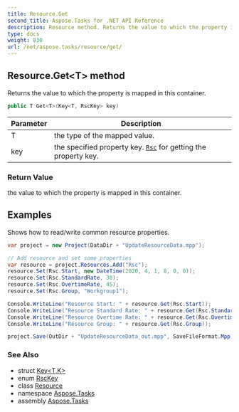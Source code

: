 ```yaml
---
title: Resource.Get
second_title: Aspose.Tasks for .NET API Reference
description: Resource method. Returns the value to which the property is mapped in this container
type: docs
weight: 830
url: /net/aspose.tasks/resource/get/
---
```

## Resource.Get&lt;T&gt; method

Returns the value to which the property is mapped in this container.

```csharp
public T Get<T>(Key<T, RscKey> key)
```

| Parameter | Description |
| --- | --- |
| T | the type of the mapped value. |
| key | the specified property key. [`Rsc`](../../rsc/) for getting the property key. |

### Return Value

the value to which the property is mapped in this container.

## Examples

Shows how to read/write common resource properties.

```csharp
var project = new Project(DataDir + "UpdateResourceData.mpp");

// Add resource and set some properties
var resource = project.Resources.Add("Rsc");
resource.Set(Rsc.Start, new DateTime(2020, 4, 1, 8, 0, 0));
resource.Set(Rsc.StandardRate, 30);
resource.Set(Rsc.OvertimeRate, 45);
resource.Set(Rsc.Group, "Workgroup1");

Console.WriteLine("Resource Start: " + resource.Get(Rsc.Start));
Console.WriteLine("Resource Standard Rate: " + resource.Get(Rsc.StandardRate));
Console.WriteLine("Resource Overtime Rate: " + resource.Get(Rsc.OvertimeRate));
Console.WriteLine("Resource Group: " + resource.Get(Rsc.Group));

project.Save(OutDir + "UpdateResourceData_out.mpp", SaveFileFormat.Mpp);
```

### See Also

* struct [Key&lt;T,K&gt;](../../key-2/)
* enum [RscKey](../../rsckey/)
* class [Resource](../)
* namespace [Aspose.Tasks](../../resource/)
* assembly [Aspose.Tasks](../../../)


